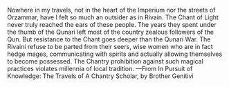 Nowhere in my travels, not in the heart of the Imperium nor the streets of Orzammar, have I felt so much an outsider as in Rivain.
The Chant of Light never truly reached the ears of these people. The years they spent under the thumb of the Qunari left most of the country zealous followers of the Qun. But resistance to the Chant goes deeper than the Qunari War. The Rivaini refuse to be parted from their seers, wise women who are in fact hedge mages, communicating with spirits and actually allowing themselves to become possessed. The Chantry prohibition against such magical practices violates millennia of local tradition.
—From In Pursuit of Knowledge: The Travels of A Chantry Scholar, by Brother Genitivi